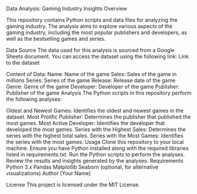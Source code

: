 Data Analysis: Gaming Industry Insights
Overview

This repository contains Python scripts and data files for analyzing the gaming industry. The analysis aims to explore various aspects of the gaming industry, including the most popular publishers and developers, as well as the bestselling games and series.

Data Source
The data used for this analysis is sourced from a Google Sheets document. You can access the dataset using the following link:
Link to the dataset

Content of Data:
Name: Name of the game
Sales: Sales of the game in millions
Series: Series of the game
Release: Release date of the game
Genre: Genre of the game
Developer: Developer of the game
Publisher: Publisher of the game
Analysis
The Python scripts in this repository perform the following analyses:

Oldest and Newest Games: Identifies the oldest and newest games in the dataset.
Most Prolific Publisher: Determines the publisher that published the most games.
Most Active Developer: Identifies the developer that developed the most games.
Series with the Highest Sales: Determines the series with the highest total sales.
Series with the Most Games: Identifies the series with the most games.
Usage
Clone this repository to your local machine.
Ensure you have Python installed along with the required libraries listed in requirements.txt.
Run the Python scripts to perform the analyses.
Review the results and insights generated by the analyses.
Requirements
Python 3.x
Pandas
Matplotlib
Seaborn (optional, for alternative visualizations)
Author
[Your Name]

License
This project is licensed under the MIT License.
